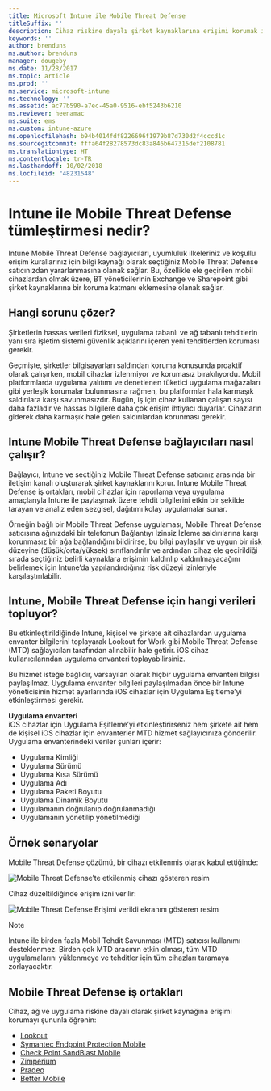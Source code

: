 ```yaml
---
title: Microsoft Intune ile Mobile Threat Defense
titleSuffix: ''
description: Cihaz riskine dayalı şirket kaynaklarına erişimi korumak için Mobil Threat Defense iş ortağınız ile Intune Mobil Threat Defense (MTD) kullanın.
keywords: ''
author: brenduns
ms.author: brenduns
manager: dougeby
ms.date: 11/28/2017
ms.topic: article
ms.prod: ''
ms.service: microsoft-intune
ms.technology: ''
ms.assetid: ac77b590-a7ec-45a0-9516-ebf5243b6210
ms.reviewer: heenamac
ms.suite: ems
ms.custom: intune-azure
ms.openlocfilehash: b94b4014fdf8226696f1979b87d730d2f4cccd1c
ms.sourcegitcommit: fffa64f28278573dc83a846b647315def2108781
ms.translationtype: HT
ms.contentlocale: tr-TR
ms.lasthandoff: 10/02/2018
ms.locfileid: "48231548"
---
```

# <a name="what-is-mobile-threat-defense-integration-with-intune"></a>Intune ile Mobile Threat Defense tümleştirmesi nedir?


Intune Mobile Threat Defense bağlayıcıları, uyumluluk ilkeleriniz ve koşullu erişim kurallarınız için bilgi kaynağı olarak seçtiğiniz Mobile Threat Defense satıcınızdan yararlanmasına olanak sağlar. Bu, özellikle ele geçirilen mobil cihazlardan olmak üzere, BT yöneticilerinin Exchange ve Sharepoint gibi şirket kaynaklarına bir koruma katmanı eklemesine olanak sağlar.

## <a name="what-problem-does-this-solve"></a>Hangi sorunu çözer?

Şirketlerin hassas verileri fiziksel, uygulama tabanlı ve ağ tabanlı tehditlerin yanı sıra işletim sistemi güvenlik açıklarını içeren yeni tehditlerden koruması gerekir.

Geçmişte, şirketler bilgisayarları saldırıdan koruma konusunda proaktif olarak çalışırken, mobil cihazlar izlenmiyor ve korumasız bırakılıyordu. Mobil platformlarda uygulama yalıtımı ve denetlenen tüketici uygulama mağazaları gibi yerleşik korumalar bulunmasına rağmen, bu platformlar hala karmaşık saldırılara karşı savunmasızdır. Bugün, iş için cihaz kullanan çalışan sayısı daha fazladır ve hassas bilgilere daha çok erişim ihtiyacı duyarlar. Cihazların giderek daha karmaşık hale gelen saldırılardan korunması gerekir.

## <a name="how-do-the-intune-mobile-threat-defense-connectors-work"></a>Intune Mobile Threat Defense bağlayıcıları nasıl çalışır?

Bağlayıcı, Intune ve seçtiğiniz Mobile Threat Defense satıcınız arasında bir iletişim kanalı oluşturarak şirket kaynaklarını korur. Intune Mobile Threat Defense iş ortakları, mobil cihazlar için raporlama veya uygulama amaçlarıyla Intune ile paylaşmak üzere tehdit bilgilerini etkin bir şekilde tarayan ve analiz eden sezgisel, dağıtımı kolay uygulamalar sunar. 

Örneğin bağlı bir Mobile Threat Defense uygulaması, Mobile Threat Defense satıcısına ağınızdaki bir telefonun Bağlantıyı İzinsiz İzleme saldırılarına karşı korunmasız bir ağa bağlandığını bildirirse, bu bilgi paylaşılır ve uygun bir risk düzeyine (düşük/orta/yüksek) sınıflandırılır ve ardından cihaz ele geçirildiği sırada seçtiğiniz belirli kaynaklara erişimin kaldırılıp kaldırılmayacağını belirlemek için Intune’da yapılandırdığınız risk düzeyi izinleriyle karşılaştırılabilir.

## <a name="what-data-does-intune-collect-for-mobile-threat-defense"></a>Intune, Mobile Threat Defense için hangi verileri topluyor?

Bu etkinleştirildiğinde Intune, kişisel ve şirkete ait cihazlardan uygulama envanter bilgilerini toplayarak Lookout for Work gibi Mobile Threat Defense (MTD) sağlayıcıları tarafından alınabilir hale getirir. iOS cihaz kullanıcılarından uygulama envanteri toplayabilirsiniz.

Bu hizmet isteğe bağlıdır, varsayılan olarak hiçbir uygulama envanteri bilgisi paylaşılmaz. Uygulama envanter bilgileri paylaşılmadan önce bir Intune yöneticisinin hizmet ayarlarında iOS cihazlar için Uygulama Eşitleme’yi etkinleştirmesi gerekir.

**Uygulama envanteri**  
iOS cihazlar için Uygulama Eşitleme’yi etkinleştirirseniz hem şirkete ait hem de kişisel iOS cihazlar için envanterler MTD hizmet sağlayıcınıza gönderilir. Uygulama envanterindeki veriler şunları içerir:

 - Uygulama Kimliği
 - Uygulama Sürümü
 - Uygulama Kısa Sürümü
 - Uygulama Adı
 - Uygulama Paketi Boyutu
 - Uygulama Dinamik Boyutu
 - Uygulamanın doğrulanıp doğrulanmadığı
 - Uygulamanın yönetilip yönetilmediği

## <a name="sample-scenarios"></a>Örnek senaryolar

Mobile Threat Defense çözümü, bir cihazı etkilenmiş olarak kabul ettiğinde:

![Mobile Threat Defense’te etkilenmiş cihazı gösteren resim](./media/MTD-image-1.png)

Cihaz düzeltildiğinde erişim izni verilir:

![Mobile Threat Defense Erişimi verildi ekranını gösteren resim](./media/MTD-image-2.png)

> [!NOTE] 
> Intune ile birden fazla Mobil Tehdit Savunması (MTD) satıcısı kullanımı desteklenmez. Birden çok MTD aracının etkin olması, tüm MTD uygulamalarını yüklenmeye ve tehditler için tüm cihazları taramaya zorlayacaktır.

## <a name="mobile-threat-defense-partners"></a>Mobile Threat Defense iş ortakları

Cihaz, ağ ve uygulama riskine dayalı olarak şirket kaynağına erişimi korumayı şununla öğrenin:

- [Lookout](lookout-mobile-threat-defense-connector.md)
- [Symantec Endpoint Protection Mobile](skycure-mobile-threat-defense-connector.md)
- [Check Point SandBlast Mobile](checkpoint-sandblast-mobile-mobile-threat-defense-connector.md)
- [Zimperium](zimperium-mobile-threat-defense-connector.md)
- [Pradeo](pradeo-mobile-threat-defense-connector.md)
- [Better Mobile](better-mobile-threat-defense-connector.md)
